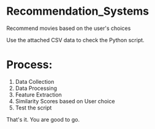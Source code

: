 # Recommendation_Systems
Recommend movies based on the user's choices

Use the attached CSV data to check the Python script.

# Process: 
1. Data Collection
2. Data Processing
3. Feature Extraction
4. Similarity Scores based on User choice
5. Test the script

That's it. You are good to go.

